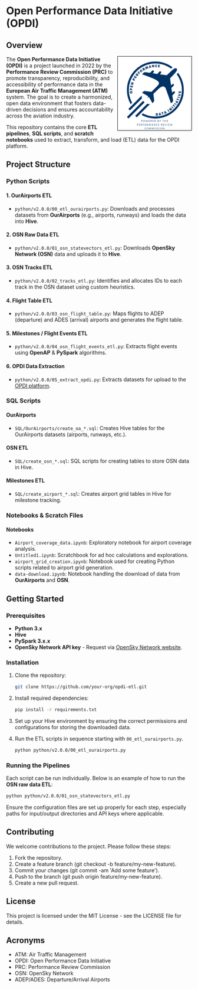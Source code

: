 

# Open Performance Data Initiative (OPDI)

## Overview
<img style='border: 1px solid black' align="right" width="200" src="https://github.com/euctrl-pru/OPDI/blob/main/figures/Logo%20Open%20Performance%20Data%20Initiative.png?raw=true" alt="OPDI logo" />

The **Open Performance Data Initiative (OPDI)** is a project launched in 2022 by the **Performance Review Commission (PRC)** to promote transparency, reproducibility, and accessibility of performance data in the **European Air Traffic Management (ATM)** system. The goal is to create a harmonized, open data environment that fosters data-driven decisions and ensures accountability across the aviation industry. 

This repository contains the core **ETL pipelines**, **SQL scripts**, and **scratch notebooks** used to extract, transform, and load (ETL) data for the OPDI platform.

## Project Structure

### Python Scripts

#### 1. OurAirports ETL
- `python/v2.0.0/00_etl_ourairports.py`: Downloads and processes datasets from **OurAirports** (e.g., airports, runways) and loads the data into **Hive**.

#### 2. OSN Raw Data ETL
- `python/v2.0.0/01_osn_statevectors_etl.py`: Downloads **OpenSky Network (OSN)** data and uploads it to **Hive**.

#### 3. OSN Tracks ETL
- `python/v2.0.0/02_tracks_etl.py`: Identifies and allocates IDs to each track in the OSN dataset using custom heuristics.

#### 4. Flight Table ETL
- `python/v2.0.0/03_osn_flight_table.py`: Maps flights to ADEP (departure) and ADES (arrival) airports and generates the flight table.

#### 5. Milestones / Flight Events ETL
- `python/v2.0.0/04_osn_flight_events_etl.py`: Extracts flight events using **OpenAP** & **PySpark** algorithms.

#### 6. OPDI Data Extraction
- `python/v2.0.0/05_extract_opdi.py`: Extracts datasets for upload to the [OPDI platform](https://opdi.aero).

### SQL Scripts

#### OurAirports
- `SQL/OurAirports/create_oa_*.sql`: Creates Hive tables for the OurAirports datasets (airports, runways, etc.).

#### OSN ETL
- `SQL/create_osn_*.sql`: SQL scripts for creating tables to store OSN data in Hive.

#### Milestones ETL
- `SQL/create_airport_*.sql`: Creates airport grid tables in Hive for milestone tracking.

### Notebooks & Scratch Files

#### Notebooks
- `Airport_coverage_data.ipynb`: Exploratory notebook for airport coverage analysis.
- `Untitled1.ipynb`: Scratchbook for ad hoc calculations and explorations.
- `airport_grid_creation.ipynb`: Notebook used for creating Python scripts related to airport grid generation.
- `data-download.ipynb`: Notebook handling the download of data from **OurAirports** and **OSN**.

## Getting Started

### Prerequisites

- **Python 3.x**
- **Hive**
- **PySpark 3.x.x**
- **OpenSky Network API key** - Request via [OpenSky Network website](https://opensky-network.org/). 

### Installation

1. Clone the repository:

    ```bash
    git clone https://github.com/your-org/opdi-etl.git
    ```

2. Install required dependencies:

    ```bash
    pip install -r requirements.txt
    ```

3. Set up your Hive environment by ensuring the correct permissions and configurations for storing the downloaded data.

4. Run the ETL scripts in sequence starting with `00_etl_ourairports.py`.

    ```bash
    python python/v2.0.0/00_etl_ourairports.py
    ```

### Running the Pipelines

Each script can be run individually. Below is an example of how to run the **OSN raw data ETL**:

```bash
python python/v2.0.0/01_osn_statevectors_etl.py
```

Ensure the configuration files are set up properly for each step, especially paths for input/output directories and API keys where applicable.

## Contributing
We welcome contributions to the project. Please follow these steps:

1. Fork the repository.
2. Create a feature branch (git checkout -b feature/my-new-feature).
3. Commit your changes (git commit -am 'Add some feature').
4. Push to the branch (git push origin feature/my-new-feature).
5. Create a new pull request.

## License
This project is licensed under the MIT License - see the LICENSE file for details.

## Acronyms
* ATM: Air Traffic Management
* OPDI: Open Performance Data Initiative
* PRC: Performance Review Commission
* OSN: OpenSky Network
* ADEP/ADES: Departure/Arrival Airports
